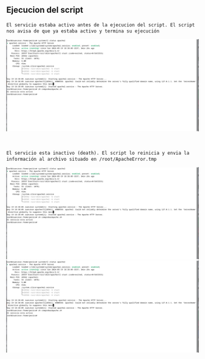 
## Ejecucion del script
````
El servicio estaba activo antes de la ejecucion del script. El script nos avisa de que ya estaba activo y termina su ejecución
````
![servicio running](https://github.com/N1tr0Zeu5/Trabajo-Bloque-V/blob/Ejercicio_1/Serviciorunning.png)

<br>

````
El servicio esta inactivo (death). El script lo reinicia y envia la información al archivo situado en /root/ApacheError.tmp
````
![ReinicioServicio](https://github.com/N1tr0Zeu5/Trabajo-Bloque-V/blob/Ejercicio_1/Serviciorunning.png)
![Archivo-ApacheError.tmp](https://github.com/N1tr0Zeu5/Trabajo-Bloque-V/blob/Ejercicio_1/Serviciorunning.png)

